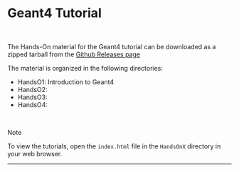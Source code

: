 # Geant4 Tutorial


<br/>

The Hands-On material for the Geant4 tutorial can be downloaded 
as a zipped tarball from the 
[Github Releases page](https://github.com/JeffersonLab/geant4-tutorials/releases)

The material is organized in the following directories:

- HandsO1: Introduction to Geant4
- HandsO2:
- HandsO3:
- HandsO4:

<br/>

> [!NOTE]
> To view the tutorials, open the `index.html` file in the `HandsOnX` 
directory in your web browser. 

---

